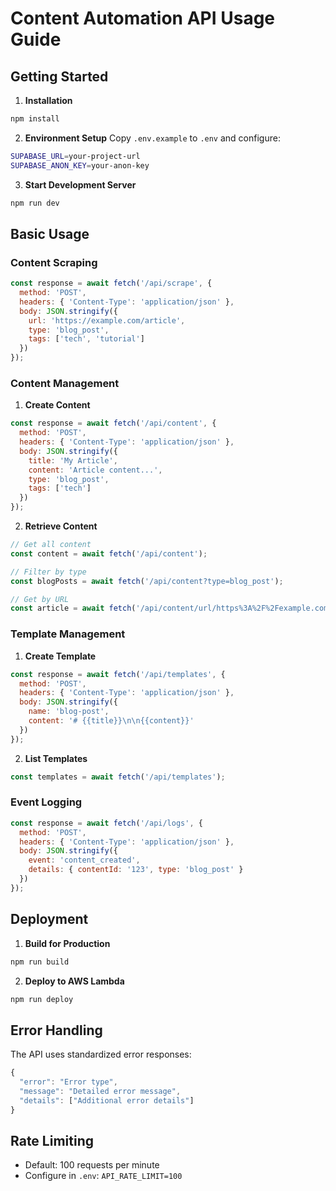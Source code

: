 # Content Automation API Usage Guide

## Getting Started

1. **Installation**
```bash
npm install
```

2. **Environment Setup**
Copy `.env.example` to `.env` and configure:
```bash
SUPABASE_URL=your-project-url
SUPABASE_ANON_KEY=your-anon-key
```

3. **Start Development Server**
```bash
npm run dev
```

## Basic Usage

### Content Scraping

```javascript
const response = await fetch('/api/scrape', {
  method: 'POST',
  headers: { 'Content-Type': 'application/json' },
  body: JSON.stringify({
    url: 'https://example.com/article',
    type: 'blog_post',
    tags: ['tech', 'tutorial']
  })
});
```

### Content Management

1. **Create Content**
```javascript
const response = await fetch('/api/content', {
  method: 'POST',
  headers: { 'Content-Type': 'application/json' },
  body: JSON.stringify({
    title: 'My Article',
    content: 'Article content...',
    type: 'blog_post',
    tags: ['tech']
  })
});
```

2. **Retrieve Content**
```javascript
// Get all content
const content = await fetch('/api/content');

// Filter by type
const blogPosts = await fetch('/api/content?type=blog_post');

// Get by URL
const article = await fetch('/api/content/url/https%3A%2F%2Fexample.com%2Farticle');
```

### Template Management

1. **Create Template**
```javascript
const response = await fetch('/api/templates', {
  method: 'POST',
  headers: { 'Content-Type': 'application/json' },
  body: JSON.stringify({
    name: 'blog-post',
    content: '# {{title}}\n\n{{content}}'
  })
});
```

2. **List Templates**
```javascript
const templates = await fetch('/api/templates');
```

### Event Logging

```javascript
const response = await fetch('/api/logs', {
  method: 'POST',
  headers: { 'Content-Type': 'application/json' },
  body: JSON.stringify({
    event: 'content_created',
    details: { contentId: '123', type: 'blog_post' }
  })
});
```

## Deployment

1. **Build for Production**
```bash
npm run build
```

2. **Deploy to AWS Lambda**
```bash
npm run deploy
```

## Error Handling

The API uses standardized error responses:

```javascript
{
  "error": "Error type",
  "message": "Detailed error message",
  "details": ["Additional error details"]
}
```

## Rate Limiting

- Default: 100 requests per minute
- Configure in `.env`: `API_RATE_LIMIT=100`